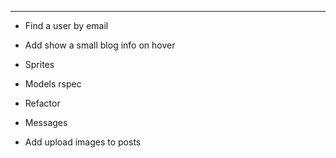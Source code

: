 ---
* Find a user by email
* Add show a small blog info on hover
* Sprites

* Models rspec
* Refactor
* Messages
* Add upload images to posts
